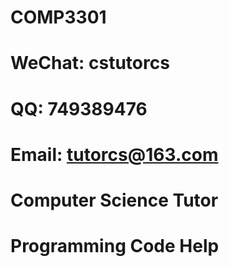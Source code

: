 # COMP3301

# WeChat: cstutorcs

# QQ: 749389476

# Email: tutorcs@163.com

# Computer Science Tutor

# Programming Code Help
